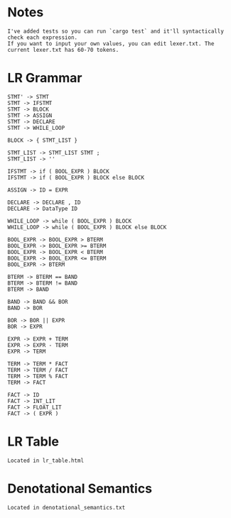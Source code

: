 # Notes
    I've added tests so you can run `cargo test` and it'll syntactically check each expression.
    If you want to input your own values, you can edit lexer.txt. The current lexer.txt has 60-70 tokens.

# LR Grammar
    STMT' -> STMT
    STMT -> IFSTMT
    STMT -> BLOCK
    STMT -> ASSIGN
    STMT -> DECLARE
    STMT -> WHILE_LOOP
    
    BLOCK -> { STMT_LIST }
    
    STMT_LIST -> STMT_LIST STMT ;
    STMT_LIST -> ''
    
    IFSTMT -> if ( BOOL_EXPR ) BLOCK
    IFSTMT -> if ( BOOL_EXPR ) BLOCK else BLOCK
    
    ASSIGN -> ID = EXPR
    
    DECLARE -> DECLARE , ID
    DECLARE -> DataType ID
    
    WHILE_LOOP -> while ( BOOL_EXPR ) BLOCK
    WHILE_LOOP -> while ( BOOL_EXPR ) BLOCK else BLOCK
    
    BOOL_EXPR -> BOOL_EXPR > BTERM
    BOOL_EXPR -> BOOL_EXPR >= BTERM
    BOOL_EXPR -> BOOL_EXPR < BTERM
    BOOL_EXPR -> BOOL_EXPR <= BTERM
    BOOL_EXPR -> BTERM
    
    BTERM -> BTERM == BAND
    BTERM -> BTERM != BAND
    BTERM -> BAND
    
    BAND -> BAND && BOR
    BAND -> BOR
    
    BOR -> BOR || EXPR
    BOR -> EXPR
    
    EXPR -> EXPR + TERM
    EXPR -> EXPR - TERM
    EXPR -> TERM
    
    TERM -> TERM * FACT
    TERM -> TERM / FACT
    TERM -> TERM % FACT
    TERM -> FACT
    
    FACT -> ID
    FACT -> INT_LIT
    FACT -> FLOAT_LIT
    FACT -> ( EXPR )

# LR Table
    Located in lr_table.html

# Denotational Semantics
    Located in denotational_semantics.txt